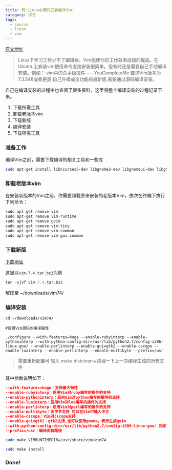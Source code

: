 ```yaml
---
title: 转:Linux中源码安装编译Vim
category: 综合
tags:
  - source
  - linux
  - vim
---
```


[原文地址](http://www.cnblogs.com/zhongcq/p/3615980.html)


> Linux下学习工作少不了编辑器，Vim能使你的工作效率成倍的提高。在Ubuntu上安装vim使用命令直接安装很简单。但有时还是需要自己手动编译安装。例如： vim中的杀手级插件——YouCompleteMe 要求Vim版本为7.3.548或者更高,自己升级成全功能的最新版,需要通过源码编译安装。

自己在编译安装的过程中也查阅了很多资料，这里将整个编译安装的过程记录下来。


1. 下载所需工具
2. 卸载老版本vim
3. 下载新版
4. 编译安装
5. 下载所需工具

### 准备工作

编译Vim之前，需要下载编译的相关工具和一些库

```sh
sudo apt-get install libncurses5-dev libgnome2-dev libgnomeui-dev libgtk2.0-dev libatk1.0-dev libbonoboui2-dev libcairo2-dev libx11-dev libxpm-dev libxt-dev python-dev ruby-dev mercurial
```

### 卸载老版本vim

在安装新版本的Vim之前，你需要卸载原来安装的老版本Vim，依次在终端下执行下列命令：

```py
sudo apt-get remove vim  
sudo apt-get remove vim-runtime  
sudo apt-get remove gvim  
sudo apt-get remove vim-tiny  
sudo apt-get remove vim-common  
sudo apt-get remove vim-gui-common  
```

### 下载新版

[下载地址](ftp://ftp.vim.org/pub/vim/unix)

这里以`vim-7.4.tar.bz2`为例

```py
tar -xjvf vim-7.4.tar.bz2
```

解压至 ~/downloads/vim74/

### 编译安装

```
cd ~/downloads/vim74/

#设置Vim源码的编译属性

./configure --with-features=huge --enable-rubyinterp --enable-pythoninterp --with-python-config-dir=/usr/lib/python2.7/config-i386-linux-gnu/ --enable-perlinterp --enable-gui=gtk2 --enable-cscope --enable-luainterp --enable-perlinterp --enable-multibyte --prefix=/usr
```

> 需要重新配置可 输入 make distclean #清理一下上一次编译生成的所有文件

其中参数说明如下：

```json
--with-features=huge：支持最大特性
--enable-rubyinterp：启用Vim对ruby编写的插件的支持
--enable-pythoninterp：启用Vim对python编写的插件的支持
--enable-luainterp：启用Vim对lua编写的插件的支持
--enable-perlinterp：启用Vim对perl编写的插件的支持
--enable-multibyte：多字节支持 可以在Vim中输入中文
--enable-cscope：Vim对cscope支持
--enable-gui=gtk2：gtk2支持,也可以使用gnome，表示生成gvim
--with-python-config-dir=/usr/lib/python2.7/config-i386-linux-gnu/ 指定 python 路径
--prefix=/usr：编译安装路径
```

```sh
sudo make VIMRUNTIMEDIR=/usr/share/vim/vim74

sudo make install
```

### Done!
